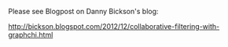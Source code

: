 Please see Blogpost on Danny Bickson's blog:

http://bickson.blogspot.com/2012/12/collaborative-filtering-with-graphchi.html